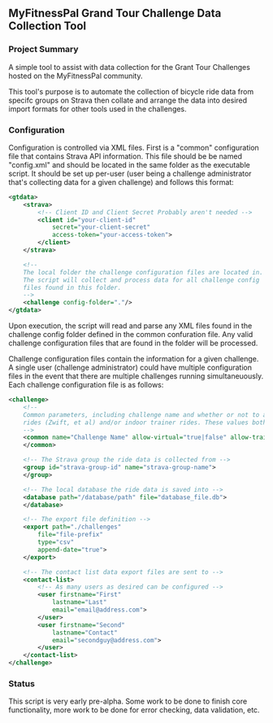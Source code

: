 ## MyFitnessPal Grand Tour Challenge Data Collection Tool

### Project Summary
A simple tool to assist with data collection for the Grant Tour Challenges hosted on the
MyFitnessPal community. 

This tool's purpose is to automate the collection of bicycle ride data from specifc groups on
Strava then collate and arrange the data into desired import formats for other tools used in the
challenges.

### Configuration
Configuration is controlled via XML files. First is a "common" configuration file that contains
Strava API information. This file should be be named "config.xml" and should be located in the
same folder as the executable script. It should be set up per-user (user being a challenge
administrator that's collecting data for a given challenge) and follows this format:

```xml
<gtdata>
    <strava>
        <!-- Client ID and Client Secret Probably aren't needed -->
        <client id="your-client-id"
            secret="your-client-secret"
            access-token="your-access-token">
        </client>
    </strava>

    <!--
    The local folder the challenge configuration files are located in.
    The script will collect and process data for all challenge config
    files found in this folder.
    -->
    <challenge config-folder="."/>
</gtdata>
```
Upon execution, the script will read and parse any XML files found in the challenge config folder
defined in the common confuration file. Any valid challenge configuration files that are found in
the folder will be processed.

Challenge configuration files contain the information for a given challenge. A single user
(challenge administrator) could have multiple configuration files in the event that there are
multiple challenges running simultaneuously. Each challenge configuration file is as follows:

```xml
<challenge>
    <!-- 
    Common parameters, including challenge name and whether or not to allow virtual
    rides (Zwift, et al) and/or indoor trainer rides. These values both default to true
    -->
    <common name="Challenge Name" allow-virtual="true|false" allow-trainer="true|false">
    </common>

    <!-- The Strava group the ride data is collected from -->
    <group id="strava-group-id" name="strava-group-name">
    </group>

    <!-- The local database the ride data is saved into -->
    <database path="/database/path" file="database_file.db">
    </database>

    <!-- The export file definition -->
    <export path="./challenges"
        file="file-prefix"
        type="csv"
        append-date="true">
    </export>

    <!-- The contact list data export files are sent to -->
    <contact-list>
        <!-- As many users as desired can be configured -->
        <user firstname="First"
            lastname="Last"
            email="email@address.com">
        </user>
        <user firstname="Second"
            lastname="Contact"
            email="secondguy@address.com">
        </user>
    </contact-list>
</challenge>
```
### Status
This script is very early pre-alpha. Some work to be done to finish core functionality, more work to
be done for error checking, data validation, etc.

